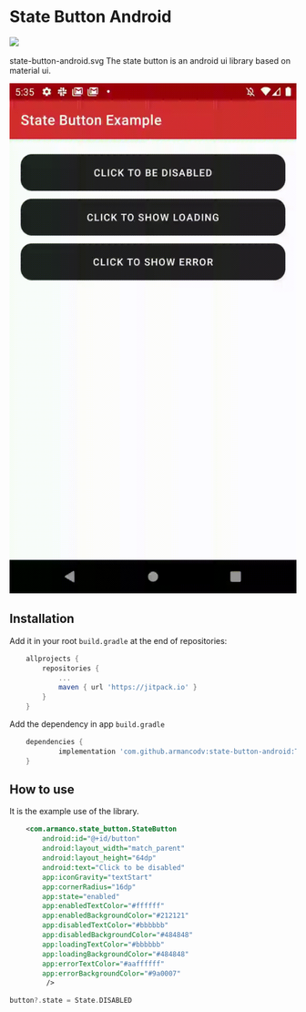 # State Button Android
[![](https://jitpack.io/v/armancodv/state-button-android.svg)](https://jitpack.io/#armancodv/state-button-android)

state-button-android.svg
The state button is an android ui library based on material ui.

![](doc/state_button.gif)
## Installation
Add it in your root `build.gradle` at the end of repositories:
```gradle
	allprojects {
		repositories {
			...
			maven { url 'https://jitpack.io' }
		}
	}
```
Add the dependency in app `build.gradle`
```gradle
	dependencies {
	        implementation 'com.github.armancodv:state-button-android:Tag'
	}
```
## How to use
It is the example use of the library.
```xml
    <com.armanco.state_button.StateButton
        android:id="@+id/button"
        android:layout_width="match_parent"
        android:layout_height="64dp"
        android:text="Click to be disabled"
        app:iconGravity="textStart"
        app:cornerRadius="16dp"
        app:state="enabled"
        app:enabledTextColor="#ffffff"
        app:enabledBackgroundColor="#212121"
        app:disabledTextColor="#bbbbbb"
        app:disabledBackgroundColor="#484848"
        app:loadingTextColor="#bbbbbb"
        app:loadingBackgroundColor="#484848"
        app:errorTextColor="#aaffffff"
        app:errorBackgroundColor="#9a0007"
         />
```
```kotlin
button?.state = State.DISABLED
```